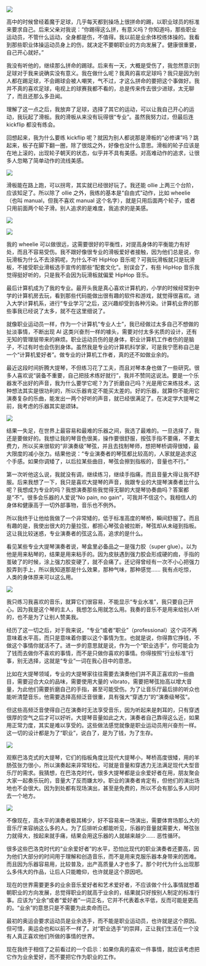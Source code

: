 <div class="captioned-image-container">

![](https://substackcdn.com/image/fetch/w_1456,c_limit,f_auto,q_auto:good,fl_progressive:steep/https%3A%2F%2Fbucketeer-e05bbc84-baa3-437e-9518-adb32be77984.s3.amazonaws.com%2Fpublic%2Fimages%2F0bb44e4e-1322-4ec9-b3e1-dfb05b62df7d_300x168.jpeg)


高中的时候曾经着魔于足球，几乎每天都到操场上很拼命的踢，以职业球员的标准来要求自己。后来父亲对我说：“你踢得这么拼，有意义吗？你知道吗，那些职业运动员，不管什么运动，全身都是伤，不值得。我以前是业余体校练体操的。我看到那些职业体操运动员身上的伤，就决定不要朝职业的方向发展了。健康很重要，自己开心就好。”

我没有听他的，继续那么拼命的踢球。后来有一天，大概是受伤了，我忽然意识到足球对于我来说确实没有意义。我在做什么呢？我真的喜欢足球吗？我只是因为别人都在踢足球，不会踢球会被人嘲笑，气不过，才这么拼命的要把这个事做好。我并不真的喜欢足球，电视上的球赛我都不看的，总是传来传去很少进球，太无聊了，而且还那么多丑闻。

理解了这一点之后，我放弃了足球，选择了其它的运动，可以让我自己开心的运动，我玩起了滑板。我的滑板从来没有玩得很“专业”。虽然我努力过，但最后连 kickflip 都没有练会。

回想起来，我为什么要练 kickflip 呢？就因为别人都说那是滑板的“必修课”吗？跳起来，板子在脚下翻一圈，除了很炫之外，好像也没什么意思。滑板的轮子应该是在地上滚的，出现轮子朝天的状态，似乎并不具有美感。对高难动作的追求，让很多人忽略了简单动作的流线美感。

<div class="captioned-image-container">

![](https://substackcdn.com/image/fetch/w_1456,c_limit,f_auto,q_auto:good,fl_progressive:steep/https%3A%2F%2Fbucketeer-e05bbc84-baa3-437e-9518-adb32be77984.s3.amazonaws.com%2Fpublic%2Fimages%2F049dfef0-3015-4726-a3c3-6d113118ca4c_300x168.jpeg)


滑板能在路上跑，可以拐弯，其实就已经很好玩了。我还能 ollie 上两三个台阶，应该知足了。所以除了 ollie 之外，我练的基本是“自由式”动作，比如 wheelie（也叫 manual，但我不喜欢 manual 这个名字），就是只用后面两个轮子，或者只用前面两个轮子滑。别人追求的是难度，我追求的是美感。

<div class="captioned-image-container">

![](https://substackcdn.com/image/fetch/w_1456,c_limit,f_auto,q_auto:good,fl_progressive:steep/https%3A%2F%2Fbucketeer-e05bbc84-baa3-437e-9518-adb32be77984.s3.amazonaws.com%2Fpublic%2Fimages%2Fd9b1342c-736e-4175-af8b-31ade596eb47_300x168.jpeg)


<div class="captioned-image-container">

![](https://substackcdn.com/image/fetch/w_1456,c_limit,f_auto,q_auto:good,fl_progressive:steep/https%3A%2F%2Fbucketeer-e05bbc84-baa3-437e-9518-adb32be77984.s3.amazonaws.com%2Fpublic%2Fimages%2F48c42bf9-3df8-453b-b6d3-aacccf623e54_300x168.jpeg)


我的 wheelie 可以做很远，这需要很好的平衡性，对提高身体的平衡能力有好处，而且不容易受伤。我不跟好像很专业的滑板爱好者接触，因为他们总是说，你玩滑板为什么不去涂鸦呢，为什么不听 HipHop 音乐呢？可我玩滑板就只是玩滑板，不接受职业滑板选手宣传的那些“配套文化”。别误会了，有些 HipHop 音乐我觉得挺好听的，只是我不会因为玩滑板就偏爱 HipHop 音乐。

最后计算机成为了我的专业。最开头我是真心喜欢计算机的，小学的时候经常到中学的计算机房去玩，看到那些代码能做出很有趣的软件和游戏，就觉得很喜欢。进入大学计算机系，进行“专业学习”之后，这兴趣却受到各种污染。计算机业界的那些事我已经说了太多，就不在这里细说了。

就像职业运动员一样，作为一个计算机“专业人士”，我已经做过太多自己不想做的扯淡事情，不断出现 AI 这类兴奋剂一样的噱头，需要对付太多劣质的设计，还有无知的管理层带来的麻烦。职业运动员伤的是身体，职业计算机工作者伤的是脑子，不过有时也会伤到身体。虽然我是专业的计算机科学家，可是我宁愿称自己是一个“计算机爱好者”。做专业的计算机工作者，真的还不如做业余的。

最近这段时间折腾大提琴，不但练习花了工夫，而且对琴本身也做了一些研究。很多人喜欢说“装备不重要，自己把技术练好就行”，我并不赞同这说法。要是一个乐器发不出好的声音，我为什么要学它呢？为了折磨自己吗？光是用它来练技术，这种想法其实是很功利的，所以乐器肯定不能买太差的。好的乐器，就算你不能用它演奏复杂的乐曲，能发出一两个好听的声音，就已经很满足了。在决定学大提琴之前，我考虑的乐器其实是颂钵。

<div class="captioned-image-container">

![](https://substackcdn.com/image/fetch/w_1456,c_limit,f_auto,q_auto:good,fl_progressive:steep/https%3A%2F%2Fbucketeer-e05bbc84-baa3-437e-9518-adb32be77984.s3.amazonaws.com%2Fpublic%2Fimages%2F3f4d3d07-c326-4a6a-8b69-25ed002b0466_300x200.jpeg)


结果一失足，在世界上最容易和最难的乐器之间，我选了最难的。一旦选择了，我还是要做好的。我想让我的琴音色很美，操作要很舒服，按弦手指不要痛，不要太费力，所以买来很软的“非演奏级”琴弦，并且去找制琴师，想把琴桥调得很矮，最大限度的减小张力。结果他说：“专业演奏者的琴弦都比较高的，人家就是追求这个手感。如果你调矮了，以后拉某些曲目，琴弦会擦到指板的，音量也不行。”

第一次听他这么说，我就没有调，继续练习，继续手指痛，而且音量大得让我不舒服。后来我想了一下，我只是喜欢大提琴的声音，我跟专业的大提琴演奏者比什么呢？我想成为专业的吗？我想演奏那些我觉得无聊的大提琴协奏曲吗？答案都是“不”。很多会乐器的人爱说“No pain, no gain”，可我并不信这个。我相信人的身体和健康高于一切外部事物，音乐也不例外。

所以我终于让他给我做了一个非常矮的，低于标准高度的琴桥，瞬间舒服了。而且有趣的是，我使出很大的力量拉弦，都担心琴弦会被拉断，琴弦却从未碰到指板。这让我比较迷惑，专业演奏者的弦这么高，追求的是什么。

看见某些专业大提琴演奏者说，琴盒里必备品之一是强力胶（super glue）。以为他是用来粘琴的，结果是用来粘手的。因为皮肤遇到强力胶会形成硬的痂，手指的茧破了的时候，涂上强力胶变硬了，就不会痛了。还记得曾经有一次不小心把强力胶弄到手上，所以我知道那是什么效果，那种气味，那种感觉…… 我有点吃惊，人类的身体原来可以这么用。

<div class="captioned-image-container">

![](https://substackcdn.com/image/fetch/w_1456,c_limit,f_auto,q_auto:good,fl_progressive:steep/https%3A%2F%2Fbucketeer-e05bbc84-baa3-437e-9518-adb32be77984.s3.amazonaws.com%2Fpublic%2Fimages%2Ff7e627aa-5cfa-41d6-a4af-d29f1cc1998b_300x168.jpeg)


我只练习我喜欢的音乐，就算它们很容易，不能显示“专业水准”，我只要自己开心。因为我是这个琴的主人，我想怎么用就怎么用。我奏的音乐不是用来给别人听的，也不是为了让别人赞美我。

经历了这一切之后，对于我来说，“专业”或者“职业”（professional）这个词不再意味着水平高，而只是意味着你要以这个事情为生。也就是说，你得靠它挣钱，不做这个事情你就活不了。进一步的意思就是说，作为一个“职业选手”，你可能会为了钱而去做你不喜欢的事情，而不是只做你喜欢的事情。你得按照“行业标准”行事，别无选择，这就是“专业”一词在我心目中的意思。

比如在大提琴领域，专业的大提琴家往往需要去演奏他们并不真正喜欢的一些曲目，需要迎合大众的品味，需要使用大量的 vibrato，需要把琴弦抬高以增大音量，为此他们需要折磨自己的手指，甚至可能受伤。为了让音乐厅最后排的听众也能听清楚音乐，他需要选择高频泛音很重，具有强大“穿透力”的“演奏级琴弦”。

但这些高频泛音使得自己在演奏时无法享受音乐，因为听起来是刺耳的，只有穿透很厚的空气之后才可以好听。大提琴音量如此之大，演奏者自己靠得这么近，如果用正常力度，其实是难以享受的。这些做法感觉就像是职业运动员用兴奋剂一样。这一切的设计都是为了“职业”，说白了，是为了钱，为了生存。

<div class="captioned-image-container">

![](https://substackcdn.com/image/fetch/w_1456,c_limit,f_auto,q_auto:good,fl_progressive:steep/https%3A%2F%2Fbucketeer-e05bbc84-baa3-437e-9518-adb32be77984.s3.amazonaws.com%2Fpublic%2Fimages%2F1e906dc6-e683-436c-ac6b-2740ed712df7_247x300.jpeg)


观察巴洛克式的大提琴，它们的指板角度比现代大提琴小，琴桥高度很矮，用的羊肠弦张力很小，所以演奏起来非常轻松，可就是音量和穿透力无法满足现代大型音乐厅的需求。我猜想，在巴洛克时代，很多大提琴都是业余爱好者在用，朋友聚会大家一起奏乐玩的，音量大了反而嫌太吵。职业的演奏者肯定有，但他们的演出场地也不会很大。因为到处都有现场演出，甚至是免费的，所以不会有那么多人同时去一个地方。

<div class="captioned-image-container">

![](https://substackcdn.com/image/fetch/w_1456,c_limit,f_auto,q_auto:good,fl_progressive:steep/https%3A%2F%2Fbucketeer-e05bbc84-baa3-437e-9518-adb32be77984.s3.amazonaws.com%2Fpublic%2Fimages%2F7b3d415d-97e4-4e57-be55-b2bcc9c0e77e_1000x788.jpeg)


不像现在，高水平的演奏者极其稀少，好不容易来一场演出，需要体育场那么大的音乐厅来容纳这么多的人。为了后排听众都能听见，乐器的音量就需要大，琴弦张力就得大，按起来就手痛，结果会用这乐器的人就越来越少…… 恶性循环。

很多这些巴洛克时代的“业余爱好者”的水平，恐怕比现代的职业演奏者还要高，因为他们大部分的时间用于理解和创造音乐，而不是用来克服乐器本身带来的困难。而且因为乐器容易用，比较普及，出产高质量人才也多了。那个时代为什么出现那么多伟大的作品，让后人只能瞻仰，也许就是这个原因吧。

现在的世界需要更多的业余音乐爱好者和艺术爱好者，不应该做个什么事情就想着朝职业的方向发展，总觉得职业的就高于业余的，结果就只好按别人制定的标准行事。应该为“业余”或者“爱好者”一词正名，它并不代表着水平低，反而可能是更高的。“业余”的意思只是不需要为此卖命而已。

最初的奥运会要求运动员是业余选手，而不能是职业运动员，也许就是这个原因。但可惜，奥运会也和以前不一样了。对“职业选手”的崇拜，正让我们生活在一个没有人真正喜欢他们所做的事情的世界。

现在我终于相信了之前看过的一个启示：如果你真的喜欢一件事情，就应该考虑把它作为业余爱好，而不要把它作为职业的工作。

